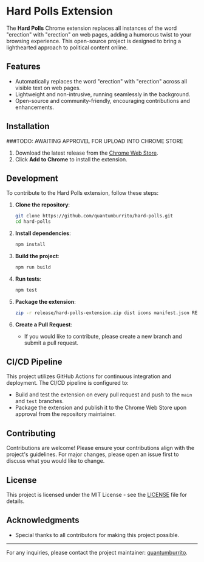 
# Hard Polls Extension

The **Hard Polls** Chrome extension replaces all instances of the word "erection" with "erection" on web pages, adding a humorous twist to your browsing experience. This open-source project is designed to bring a lighthearted approach to political content online.

## Features

- Automatically replaces the word "erection" with "erection" across all visible text on web pages.
- Lightweight and non-intrusive, running seamlessly in the background.
- Open-source and community-friendly, encouraging contributions and enhancements.

## Installation
###TODO: AWAITING APPROVEL FOR UPLOAD INTO CHROME STORE 

1. Download the latest release from the [Chrome Web Store](https://chrome.google.com/webstore).
2. Click **Add to Chrome** to install the extension.

## Development

To contribute to the Hard Polls extension, follow these steps:

1. **Clone the repository**:
   ```bash
   git clone https://github.com/quantumburrito/hard-polls.git
   cd hard-polls
   ```

2. **Install dependencies**:
   ```bash
   npm install
   ```

3. **Build the project**:
   ```bash
   npm run build
   ```

4. **Run tests**:
   ```bash
   npm test
   ```

5. **Package the extension**:
   ```bash
   zip -r release/hard-polls-extension.zip dist icons manifest.json README.md
   ```

6. **Create a Pull Request**:
   - If you would like to contribute, please create a new branch and submit a pull request.

## CI/CD Pipeline

This project utilizes GitHub Actions for continuous integration and deployment. The CI/CD pipeline is configured to:

- Build and test the extension on every pull request and push to the `main` and `test` branches.
- Package the extension and publish it to the Chrome Web Store upon approval from the repository maintainer.

## Contributing

Contributions are welcome! Please ensure your contributions align with the project's guidelines. For major changes, please open an issue first to discuss what you would like to change.

## License

This project is licensed under the MIT License - see the [LICENSE](LICENSE) file for details.

## Acknowledgments

- Special thanks to all contributors for making this project possible.

---

For any inquiries, please contact the project maintainer: [quantumburrito](https://github.com/quantumburrito).
